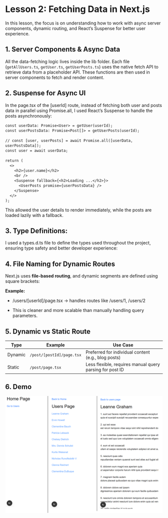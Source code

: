 # Lesson 2: Fetching Data in Next.js

In this lesson, the focus is on understanding how to work with async server components, dynamic routing, and React’s Suspense for better user experience.

## 1. Server Components & Async Data

All the data-fetching logic lives inside the lib folder. Each file (`getAllUsers.ts`, `getUser.ts`, `getUserPosts.ts`) uses the native fetch API to retrieve data from a placeholder API. These functions are then used in server components to fetch and render content.

## 2. Suspense for Async UI

In the page.tsx of the [userId] route, instead of fetching both user and posts data in parallel using Promise.all, I used React’s Suspense to handle the posts asynchronously:

```tsx
const userData: Promise<User> = getUser(userId);
const userPostsData: Promise<Post[]> = getUserPosts(userId);

// const [user, userPosts] = await Promise.all([userData, userPostsData]);
const user = await userData;

return (
  <>
    <h2>{user.name}</h2>
    <br />
    <Suspense fallback={<h2>Loading ...</h2>}>
      <UserPosts promise={userPostsData} />
    </Suspense>
  </>
);
```

This allowed the user details to render immediately, while the posts are loaded lazily with a fallback.

## 3. Type Definitions:

I used a types.d.ts file to define the types used throughout the project, ensuring type safety and better developer experience:

## 4. File Naming for Dynamic Routes

Next.js uses **file-based routing**, and dynamic segments are defined using square brackets:

**Example:**

- /users/[userId]/page.tsx → handles routes like /users/1, /users/2

- This is cleaner and more scalable than manually handling query parameters.

## 5. Dynamic vs Static Route

| Type    | Example                   | Use Case                                           |
|---------|---------------------------|----------------------------------------------------|
| Dynamic | `/post/[postId]/page.tsx` | Preferred for individual content (e.g., blog posts) |
| Static  | `/post/page.tsx`          | Less flexible, requires manual query parsing for post ID |

## 6. Demo

![Demo Image](public/images/demo.png)
